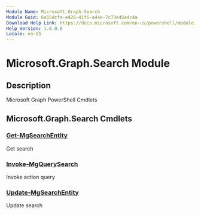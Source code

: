 ```yaml
---
Module Name: Microsoft.Graph.Search
Module Guid: 6a15dcfa-e426-41f6-a44e-7c73e45a4c4a
Download Help Link: https://docs.microsoft.com/en-us/powershell/module/microsoft.graph.search
Help Version: 1.0.0.0
Locale: en-US
---
```


# Microsoft.Graph.Search Module
## Description
Microsoft Graph PowerShell Cmdlets

## Microsoft.Graph.Search Cmdlets
### [Get-MgSearchEntity](Get-MgSearchEntity.md)
Get search

### [Invoke-MgQuerySearch](Invoke-MgQuerySearch.md)
Invoke action query

### [Update-MgSearchEntity](Update-MgSearchEntity.md)
Update search

